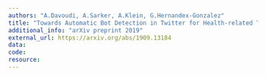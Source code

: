 ```yaml
---
authors: "A.Davoudi, A.Sarker, A.Klein, G.Hernandex-Gonzalez"
title: "Towards Automatic Bot Detection in Twitter for Health-related Tasks"
additional_info: "arXiv preprint 2019"
external_url: https://arxiv.org/abs/1909.13184 
data:
code:
resource:
---
```

